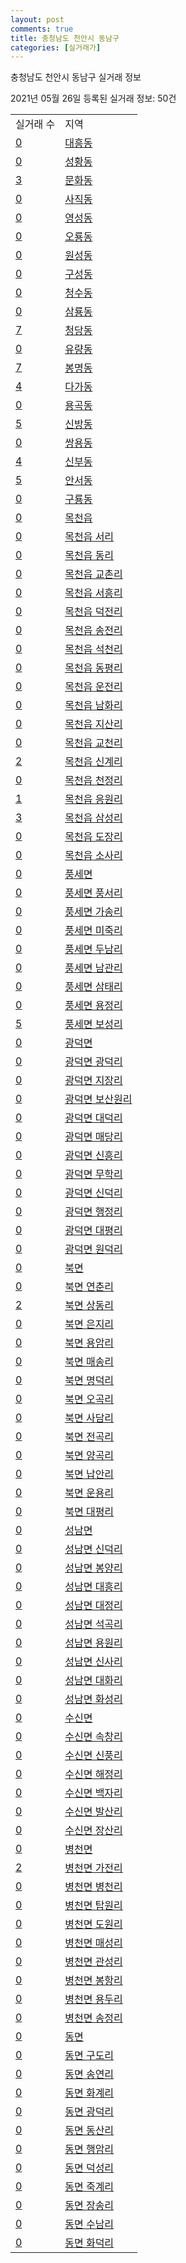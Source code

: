 ```yaml
---
layout: post
comments: true
title: 충청남도 천안시 동남구
categories: [실거래가]
---
```


충청남도 천안시 동남구 실거래 정보

2021년 05월 26일 등록된 실거래 정보: 50건


<table>
  <tr>
    <td>실거래 수</td>
    <td>지역</td>
  </tr>

  
  <tr>
    <td><a href="4413110100.html">0</a></td>
    <td><a href="4413110100.html">대흥동</a></td>
  </tr>
    

  <tr>
    <td><a href="4413110200.html">0</a></td>
    <td><a href="4413110200.html">성황동</a></td>
  </tr>
    

  <tr>
    <td><a href="4413110300.html">3</a></td>
    <td><a href="4413110300.html">문화동</a></td>
  </tr>
    

  <tr>
    <td><a href="4413110400.html">0</a></td>
    <td><a href="4413110400.html">사직동</a></td>
  </tr>
    

  <tr>
    <td><a href="4413110500.html">0</a></td>
    <td><a href="4413110500.html">영성동</a></td>
  </tr>
    

  <tr>
    <td><a href="4413110600.html">0</a></td>
    <td><a href="4413110600.html">오룡동</a></td>
  </tr>
    

  <tr>
    <td><a href="4413110700.html">0</a></td>
    <td><a href="4413110700.html">원성동</a></td>
  </tr>
    

  <tr>
    <td><a href="4413110800.html">0</a></td>
    <td><a href="4413110800.html">구성동</a></td>
  </tr>
    

  <tr>
    <td><a href="4413110900.html">0</a></td>
    <td><a href="4413110900.html">청수동</a></td>
  </tr>
    

  <tr>
    <td><a href="4413111000.html">0</a></td>
    <td><a href="4413111000.html">삼룡동</a></td>
  </tr>
    

  <tr>
    <td><a href="4413111100.html">7</a></td>
    <td><a href="4413111100.html">청당동</a></td>
  </tr>
    

  <tr>
    <td><a href="4413111200.html">0</a></td>
    <td><a href="4413111200.html">유량동</a></td>
  </tr>
    

  <tr>
    <td><a href="4413111300.html">7</a></td>
    <td><a href="4413111300.html">봉명동</a></td>
  </tr>
    

  <tr>
    <td><a href="4413111400.html">4</a></td>
    <td><a href="4413111400.html">다가동</a></td>
  </tr>
    

  <tr>
    <td><a href="4413111500.html">0</a></td>
    <td><a href="4413111500.html">용곡동</a></td>
  </tr>
    

  <tr>
    <td><a href="4413111600.html">5</a></td>
    <td><a href="4413111600.html">신방동</a></td>
  </tr>
    

  <tr>
    <td><a href="4413111700.html">0</a></td>
    <td><a href="4413111700.html">쌍용동</a></td>
  </tr>
    

  <tr>
    <td><a href="4413111800.html">4</a></td>
    <td><a href="4413111800.html">신부동</a></td>
  </tr>
    

  <tr>
    <td><a href="4413111900.html">5</a></td>
    <td><a href="4413111900.html">안서동</a></td>
  </tr>
    

  <tr>
    <td><a href="4413112000.html">0</a></td>
    <td><a href="4413112000.html">구룡동</a></td>
  </tr>
    

  <tr>
    <td><a href="4413125000.html">0</a></td>
    <td><a href="4413125000.html">목천읍</a></td>
  </tr>
    

  <tr>
    <td><a href="4413125021.html">0</a></td>
    <td><a href="4413125021.html">목천읍 서리</a></td>
  </tr>
    

  <tr>
    <td><a href="4413125022.html">0</a></td>
    <td><a href="4413125022.html">목천읍 동리</a></td>
  </tr>
    

  <tr>
    <td><a href="4413125023.html">0</a></td>
    <td><a href="4413125023.html">목천읍 교촌리</a></td>
  </tr>
    

  <tr>
    <td><a href="4413125024.html">0</a></td>
    <td><a href="4413125024.html">목천읍 서흥리</a></td>
  </tr>
    

  <tr>
    <td><a href="4413125025.html">0</a></td>
    <td><a href="4413125025.html">목천읍 덕전리</a></td>
  </tr>
    

  <tr>
    <td><a href="4413125026.html">0</a></td>
    <td><a href="4413125026.html">목천읍 송전리</a></td>
  </tr>
    

  <tr>
    <td><a href="4413125027.html">0</a></td>
    <td><a href="4413125027.html">목천읍 석천리</a></td>
  </tr>
    

  <tr>
    <td><a href="4413125028.html">0</a></td>
    <td><a href="4413125028.html">목천읍 동평리</a></td>
  </tr>
    

  <tr>
    <td><a href="4413125029.html">0</a></td>
    <td><a href="4413125029.html">목천읍 운전리</a></td>
  </tr>
    

  <tr>
    <td><a href="4413125030.html">0</a></td>
    <td><a href="4413125030.html">목천읍 남화리</a></td>
  </tr>
    

  <tr>
    <td><a href="4413125031.html">0</a></td>
    <td><a href="4413125031.html">목천읍 지산리</a></td>
  </tr>
    

  <tr>
    <td><a href="4413125032.html">0</a></td>
    <td><a href="4413125032.html">목천읍 교천리</a></td>
  </tr>
    

  <tr>
    <td><a href="4413125033.html">2</a></td>
    <td><a href="4413125033.html">목천읍 신계리</a></td>
  </tr>
    

  <tr>
    <td><a href="4413125034.html">0</a></td>
    <td><a href="4413125034.html">목천읍 천정리</a></td>
  </tr>
    

  <tr>
    <td><a href="4413125035.html">1</a></td>
    <td><a href="4413125035.html">목천읍 응원리</a></td>
  </tr>
    

  <tr>
    <td><a href="4413125036.html">3</a></td>
    <td><a href="4413125036.html">목천읍 삼성리</a></td>
  </tr>
    

  <tr>
    <td><a href="4413125037.html">0</a></td>
    <td><a href="4413125037.html">목천읍 도장리</a></td>
  </tr>
    

  <tr>
    <td><a href="4413125038.html">0</a></td>
    <td><a href="4413125038.html">목천읍 소사리</a></td>
  </tr>
    

  <tr>
    <td><a href="4413131000.html">0</a></td>
    <td><a href="4413131000.html">풍세면</a></td>
  </tr>
    

  <tr>
    <td><a href="4413131021.html">0</a></td>
    <td><a href="4413131021.html">풍세면 풍서리</a></td>
  </tr>
    

  <tr>
    <td><a href="4413131022.html">0</a></td>
    <td><a href="4413131022.html">풍세면 가송리</a></td>
  </tr>
    

  <tr>
    <td><a href="4413131023.html">0</a></td>
    <td><a href="4413131023.html">풍세면 미죽리</a></td>
  </tr>
    

  <tr>
    <td><a href="4413131024.html">0</a></td>
    <td><a href="4413131024.html">풍세면 두남리</a></td>
  </tr>
    

  <tr>
    <td><a href="4413131025.html">0</a></td>
    <td><a href="4413131025.html">풍세면 남관리</a></td>
  </tr>
    

  <tr>
    <td><a href="4413131026.html">0</a></td>
    <td><a href="4413131026.html">풍세면 삼태리</a></td>
  </tr>
    

  <tr>
    <td><a href="4413131027.html">0</a></td>
    <td><a href="4413131027.html">풍세면 용정리</a></td>
  </tr>
    

  <tr>
    <td><a href="4413131028.html">5</a></td>
    <td><a href="4413131028.html">풍세면 보성리</a></td>
  </tr>
    

  <tr>
    <td><a href="4413132000.html">0</a></td>
    <td><a href="4413132000.html">광덕면</a></td>
  </tr>
    

  <tr>
    <td><a href="4413132021.html">0</a></td>
    <td><a href="4413132021.html">광덕면 광덕리</a></td>
  </tr>
    

  <tr>
    <td><a href="4413132022.html">0</a></td>
    <td><a href="4413132022.html">광덕면 지장리</a></td>
  </tr>
    

  <tr>
    <td><a href="4413132023.html">0</a></td>
    <td><a href="4413132023.html">광덕면 보산원리</a></td>
  </tr>
    

  <tr>
    <td><a href="4413132024.html">0</a></td>
    <td><a href="4413132024.html">광덕면 대덕리</a></td>
  </tr>
    

  <tr>
    <td><a href="4413132025.html">0</a></td>
    <td><a href="4413132025.html">광덕면 매당리</a></td>
  </tr>
    

  <tr>
    <td><a href="4413132026.html">0</a></td>
    <td><a href="4413132026.html">광덕면 신흥리</a></td>
  </tr>
    

  <tr>
    <td><a href="4413132027.html">0</a></td>
    <td><a href="4413132027.html">광덕면 무학리</a></td>
  </tr>
    

  <tr>
    <td><a href="4413132028.html">0</a></td>
    <td><a href="4413132028.html">광덕면 신덕리</a></td>
  </tr>
    

  <tr>
    <td><a href="4413132029.html">0</a></td>
    <td><a href="4413132029.html">광덕면 행정리</a></td>
  </tr>
    

  <tr>
    <td><a href="4413132030.html">0</a></td>
    <td><a href="4413132030.html">광덕면 대평리</a></td>
  </tr>
    

  <tr>
    <td><a href="4413132031.html">0</a></td>
    <td><a href="4413132031.html">광덕면 원덕리</a></td>
  </tr>
    

  <tr>
    <td><a href="4413133000.html">0</a></td>
    <td><a href="4413133000.html">북면</a></td>
  </tr>
    

  <tr>
    <td><a href="4413133021.html">0</a></td>
    <td><a href="4413133021.html">북면 연춘리</a></td>
  </tr>
    

  <tr>
    <td><a href="4413133022.html">2</a></td>
    <td><a href="4413133022.html">북면 상동리</a></td>
  </tr>
    

  <tr>
    <td><a href="4413133023.html">0</a></td>
    <td><a href="4413133023.html">북면 은지리</a></td>
  </tr>
    

  <tr>
    <td><a href="4413133024.html">0</a></td>
    <td><a href="4413133024.html">북면 용암리</a></td>
  </tr>
    

  <tr>
    <td><a href="4413133025.html">0</a></td>
    <td><a href="4413133025.html">북면 매송리</a></td>
  </tr>
    

  <tr>
    <td><a href="4413133026.html">0</a></td>
    <td><a href="4413133026.html">북면 명덕리</a></td>
  </tr>
    

  <tr>
    <td><a href="4413133027.html">0</a></td>
    <td><a href="4413133027.html">북면 오곡리</a></td>
  </tr>
    

  <tr>
    <td><a href="4413133028.html">0</a></td>
    <td><a href="4413133028.html">북면 사담리</a></td>
  </tr>
    

  <tr>
    <td><a href="4413133029.html">0</a></td>
    <td><a href="4413133029.html">북면 전곡리</a></td>
  </tr>
    

  <tr>
    <td><a href="4413133030.html">0</a></td>
    <td><a href="4413133030.html">북면 양곡리</a></td>
  </tr>
    

  <tr>
    <td><a href="4413133031.html">0</a></td>
    <td><a href="4413133031.html">북면 납안리</a></td>
  </tr>
    

  <tr>
    <td><a href="4413133032.html">0</a></td>
    <td><a href="4413133032.html">북면 운용리</a></td>
  </tr>
    

  <tr>
    <td><a href="4413133033.html">0</a></td>
    <td><a href="4413133033.html">북면 대평리</a></td>
  </tr>
    

  <tr>
    <td><a href="4413134000.html">0</a></td>
    <td><a href="4413134000.html">성남면</a></td>
  </tr>
    

  <tr>
    <td><a href="4413134021.html">0</a></td>
    <td><a href="4413134021.html">성남면 신덕리</a></td>
  </tr>
    

  <tr>
    <td><a href="4413134022.html">0</a></td>
    <td><a href="4413134022.html">성남면 봉양리</a></td>
  </tr>
    

  <tr>
    <td><a href="4413134023.html">0</a></td>
    <td><a href="4413134023.html">성남면 대흥리</a></td>
  </tr>
    

  <tr>
    <td><a href="4413134024.html">0</a></td>
    <td><a href="4413134024.html">성남면 대정리</a></td>
  </tr>
    

  <tr>
    <td><a href="4413134025.html">0</a></td>
    <td><a href="4413134025.html">성남면 석곡리</a></td>
  </tr>
    

  <tr>
    <td><a href="4413134026.html">0</a></td>
    <td><a href="4413134026.html">성남면 용원리</a></td>
  </tr>
    

  <tr>
    <td><a href="4413134027.html">0</a></td>
    <td><a href="4413134027.html">성남면 신사리</a></td>
  </tr>
    

  <tr>
    <td><a href="4413134028.html">0</a></td>
    <td><a href="4413134028.html">성남면 대화리</a></td>
  </tr>
    

  <tr>
    <td><a href="4413134029.html">0</a></td>
    <td><a href="4413134029.html">성남면 화성리</a></td>
  </tr>
    

  <tr>
    <td><a href="4413135000.html">0</a></td>
    <td><a href="4413135000.html">수신면</a></td>
  </tr>
    

  <tr>
    <td><a href="4413135021.html">0</a></td>
    <td><a href="4413135021.html">수신면 속창리</a></td>
  </tr>
    

  <tr>
    <td><a href="4413135022.html">0</a></td>
    <td><a href="4413135022.html">수신면 신풍리</a></td>
  </tr>
    

  <tr>
    <td><a href="4413135023.html">0</a></td>
    <td><a href="4413135023.html">수신면 해정리</a></td>
  </tr>
    

  <tr>
    <td><a href="4413135024.html">0</a></td>
    <td><a href="4413135024.html">수신면 백자리</a></td>
  </tr>
    

  <tr>
    <td><a href="4413135025.html">0</a></td>
    <td><a href="4413135025.html">수신면 발산리</a></td>
  </tr>
    

  <tr>
    <td><a href="4413135026.html">0</a></td>
    <td><a href="4413135026.html">수신면 장산리</a></td>
  </tr>
    

  <tr>
    <td><a href="4413136000.html">0</a></td>
    <td><a href="4413136000.html">병천면</a></td>
  </tr>
    

  <tr>
    <td><a href="4413136021.html">2</a></td>
    <td><a href="4413136021.html">병천면 가전리</a></td>
  </tr>
    

  <tr>
    <td><a href="4413136022.html">0</a></td>
    <td><a href="4413136022.html">병천면 병천리</a></td>
  </tr>
    

  <tr>
    <td><a href="4413136023.html">0</a></td>
    <td><a href="4413136023.html">병천면 탑원리</a></td>
  </tr>
    

  <tr>
    <td><a href="4413136024.html">0</a></td>
    <td><a href="4413136024.html">병천면 도원리</a></td>
  </tr>
    

  <tr>
    <td><a href="4413136025.html">0</a></td>
    <td><a href="4413136025.html">병천면 매성리</a></td>
  </tr>
    

  <tr>
    <td><a href="4413136026.html">0</a></td>
    <td><a href="4413136026.html">병천면 관성리</a></td>
  </tr>
    

  <tr>
    <td><a href="4413136027.html">0</a></td>
    <td><a href="4413136027.html">병천면 봉항리</a></td>
  </tr>
    

  <tr>
    <td><a href="4413136028.html">0</a></td>
    <td><a href="4413136028.html">병천면 용두리</a></td>
  </tr>
    

  <tr>
    <td><a href="4413136029.html">0</a></td>
    <td><a href="4413136029.html">병천면 송정리</a></td>
  </tr>
    

  <tr>
    <td><a href="4413137000.html">0</a></td>
    <td><a href="4413137000.html">동면</a></td>
  </tr>
    

  <tr>
    <td><a href="4413137021.html">0</a></td>
    <td><a href="4413137021.html">동면 구도리</a></td>
  </tr>
    

  <tr>
    <td><a href="4413137022.html">0</a></td>
    <td><a href="4413137022.html">동면 송연리</a></td>
  </tr>
    

  <tr>
    <td><a href="4413137023.html">0</a></td>
    <td><a href="4413137023.html">동면 화계리</a></td>
  </tr>
    

  <tr>
    <td><a href="4413137024.html">0</a></td>
    <td><a href="4413137024.html">동면 광덕리</a></td>
  </tr>
    

  <tr>
    <td><a href="4413137025.html">0</a></td>
    <td><a href="4413137025.html">동면 동산리</a></td>
  </tr>
    

  <tr>
    <td><a href="4413137026.html">0</a></td>
    <td><a href="4413137026.html">동면 행암리</a></td>
  </tr>
    

  <tr>
    <td><a href="4413137027.html">0</a></td>
    <td><a href="4413137027.html">동면 덕성리</a></td>
  </tr>
    

  <tr>
    <td><a href="4413137028.html">0</a></td>
    <td><a href="4413137028.html">동면 죽계리</a></td>
  </tr>
    

  <tr>
    <td><a href="4413137029.html">0</a></td>
    <td><a href="4413137029.html">동면 장송리</a></td>
  </tr>
    

  <tr>
    <td><a href="4413137030.html">0</a></td>
    <td><a href="4413137030.html">동면 수남리</a></td>
  </tr>
    

  <tr>
    <td><a href="4413137031.html">0</a></td>
    <td><a href="4413137031.html">동면 화덕리</a></td>
  </tr>
    


</table>
    